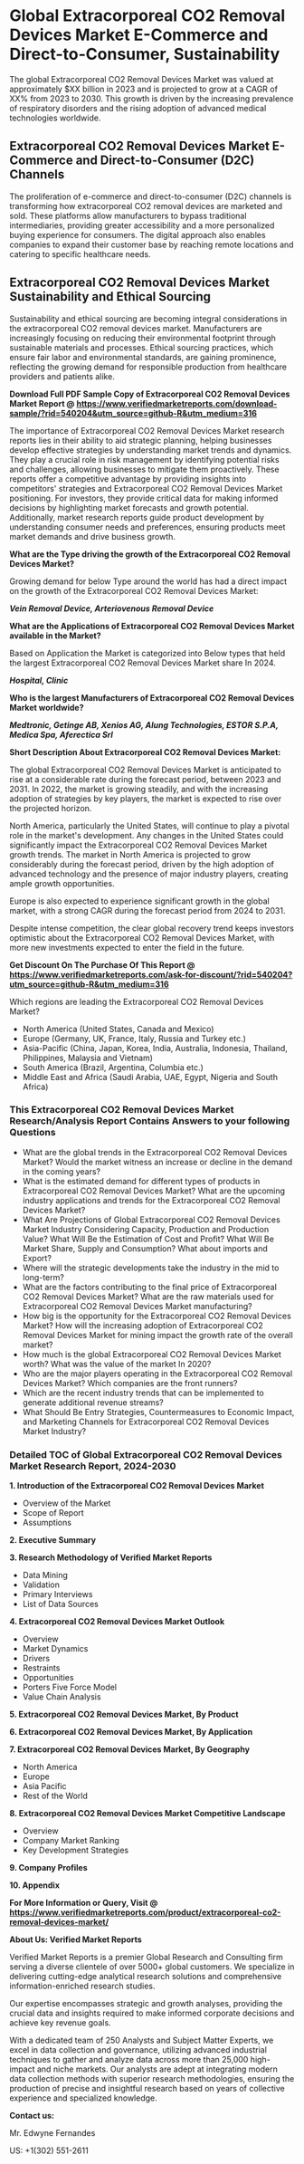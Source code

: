 <h1>Global Extracorporeal CO2 Removal Devices Market E-Commerce and Direct-to-Consumer, Sustainability</h1><p class=""><p>The global Extracorporeal CO2 Removal Devices Market was valued at approximately $XX billion in 2023 and is projected to grow at a CAGR of XX% from 2023 to 2030. This growth is driven by the increasing prevalence of respiratory disorders and the rising adoption of advanced medical technologies worldwide.</p><h2>Extracorporeal CO2 Removal Devices Market E-Commerce and Direct-to-Consumer (D2C) Channels</h2><p>The proliferation of e-commerce and direct-to-consumer (D2C) channels is transforming how extracorporeal CO2 removal devices are marketed and sold. These platforms allow manufacturers to bypass traditional intermediaries, providing greater accessibility and a more personalized buying experience for consumers. The digital approach also enables companies to expand their customer base by reaching remote locations and catering to specific healthcare needs.</p><h2>Extracorporeal CO2 Removal Devices Market Sustainability and Ethical Sourcing</h2><p>Sustainability and ethical sourcing are becoming integral considerations in the extracorporeal CO2 removal devices market. Manufacturers are increasingly focusing on reducing their environmental footprint through sustainable materials and processes. Ethical sourcing practices, which ensure fair labor and environmental standards, are gaining prominence, reflecting the growing demand for responsible production from healthcare providers and patients alike.</p></p><p class=""><strong>Download Full PDF Sample Copy of Extracorporeal CO2 Removal Devices Market Report @ <a href="https://www.verifiedmarketreports.com/download-sample/?rid=540204&utm_source=github-R&utm_medium=316" target="_blank">https://www.verifiedmarketreports.com/download-sample/?rid=540204&utm_source=github-R&utm_medium=316</a></strong></p><p>The importance of&nbsp;Extracorporeal CO2 Removal Devices Market research reports lies in their ability to aid strategic planning, helping businesses develop effective strategies by understanding market trends and dynamics. They play a crucial role in risk management by identifying potential risks and challenges, allowing businesses to mitigate them proactively. These reports offer a competitive advantage by providing insights into competitors' strategies and Extracorporeal CO2 Removal Devices Market positioning. For investors, they provide critical data for making informed decisions by highlighting market forecasts and growth potential. Additionally, market research reports guide product development by understanding consumer needs and preferences, ensuring products meet market demands and drive business growth.</p><p><strong>What are the&nbsp;Type driving the growth of the Extracorporeal CO2 Removal Devices Market?</strong></p><p id="" class="">Growing demand for below Type around the world has had a direct impact on the growth of the Extracorporeal CO2 Removal Devices Market:</p><p class=""><em><strong>Vein Removal Device, Arteriovenous Removal Device</strong></em></p><p class=""><strong>What are the&nbsp;Applications&nbsp;of Extracorporeal CO2 Removal Devices Market available in the Market?</strong></p><p id="" class="">Based on Application the Market is categorized into Below types that held the largest Extracorporeal CO2 Removal Devices Market share In 2024.</p><p class=""><em><strong>Hospital, Clinic</strong></em></p><p class=""><strong>Who is the largest Manufacturers of Extracorporeal CO2 Removal Devices Market worldwide?</strong></p><p><em><strong>Medtronic, Getinge AB, Xenios AG, Alung Technologies, ESTOR S.P.A, Medica Spa, Aferectica Srl</strong></em></p><p id="" class=""><strong>Short Description About Extracorporeal CO2 Removal Devices Market:</strong></p><p>The global Extracorporeal CO2 Removal Devices Market is anticipated to rise at a considerable rate during the forecast period, between 2023 and 2031. In 2022, the market is growing steadily, and with the increasing adoption of strategies by key players, the market is expected to rise over the projected horizon.</p><p>North America, particularly the United States, will continue to play a pivotal role in the market's development. Any changes in the United States could significantly impact the Extracorporeal CO2 Removal Devices Market growth trends. The market in North America is projected to grow considerably during the forecast period, driven by the high adoption of advanced technology and the presence of major industry players, creating ample growth opportunities.</p><p>Europe is also expected to experience significant growth in the global market, with a strong CAGR during the forecast period from 2024 to 2031.</p><p>Despite intense competition, the clear global recovery trend keeps investors optimistic about the Extracorporeal CO2 Removal Devices Market, with more new investments expected to enter the field in the future.</p><p id="" class=""><strong>Get Discount On The Purchase Of This Report @ <a href="https://www.verifiedmarketreports.com/ask-for-discount/?rid=540204?utm_source=github-R&utm_medium=316" target="_blank">https://www.verifiedmarketreports.com/ask-for-discount/?rid=540204?utm_source=github-R&utm_medium=316</a></strong></p><p class="">Which regions are leading the Extracorporeal CO2 Removal Devices Market?</p><ul><li>North America (United States, Canada and Mexico)</li><li>Europe (Germany, UK, France, Italy, Russia and Turkey etc.)</li><li>Asia-Pacific (China, Japan, Korea, India, Australia, Indonesia, Thailand, Philippines, Malaysia and Vietnam)</li><li>South America (Brazil, Argentina, Columbia etc.)</li><li>Middle East and Africa (Saudi Arabia, UAE, Egypt, Nigeria and South Africa)</li></ul><h3 id="" class="">This Extracorporeal CO2 Removal Devices Market Research/Analysis Report Contains Answers to your following Questions</h3><ul><li>What are the global trends in the Extracorporeal CO2 Removal Devices Market? Would the market witness an increase or decline in the demand in the coming years?</li><li>What is the estimated demand for different types of products in Extracorporeal CO2 Removal Devices Market? What are the upcoming industry applications and trends for the Extracorporeal CO2 Removal Devices Market?</li><li>What Are Projections of Global Extracorporeal CO2 Removal Devices Market Industry Considering Capacity, Production and Production Value? What Will Be the Estimation of Cost and Profit? What Will Be Market Share, Supply and Consumption? What about imports and Export?</li><li>Where will the strategic developments take the industry in the mid to long-term?</li><li>What are the factors contributing to the final price of Extracorporeal CO2 Removal Devices Market? What are the raw materials used for Extracorporeal CO2 Removal Devices Market manufacturing?</li><li>How big is the opportunity for the Extracorporeal CO2 Removal Devices Market? How will the increasing adoption of Extracorporeal CO2 Removal Devices Market for mining impact the growth rate of the overall market?</li><li>How much is the global Extracorporeal CO2 Removal Devices Market worth? What was the value of the market In 2020?</li><li>Who are the major players operating in the Extracorporeal CO2 Removal Devices Market? Which companies are the front runners?</li><li>Which are the recent industry trends that can be implemented to generate additional revenue streams?</li><li>What Should Be Entry Strategies, Countermeasures to Economic Impact, and Marketing Channels for Extracorporeal CO2 Removal Devices Market Industry?</li></ul><h3 id="" class="">Detailed TOC of Global Extracorporeal CO2 Removal Devices Market Research Report, 2024-2030</h3><p id="" class=""><strong>1. Introduction of the Extracorporeal CO2 Removal Devices Market</strong></p><ul><li>Overview of the Market</li><li>Scope of Report</li><li>Assumptions</li></ul><p id="" class=""><strong>2. Executive Summary</strong></p><p id="" class=""><strong>3. Research Methodology of Verified Market Reports</strong></p><ul><li>Data Mining</li><li>Validation</li><li>Primary Interviews</li><li>List of Data Sources</li></ul><p id="" class=""><strong>4. Extracorporeal CO2 Removal Devices Market Outlook</strong></p><ul><li>Overview</li><li>Market Dynamics</li><li>Drivers</li><li>Restraints</li><li>Opportunities</li><li>Porters Five Force Model</li><li>Value Chain Analysis</li></ul><p id="" class=""><strong>5. Extracorporeal CO2 Removal Devices Market, By Product</strong></p><p id="" class=""><strong>6. Extracorporeal CO2 Removal Devices Market, By Application</strong></p><p id="" class=""><strong>7. Extracorporeal CO2 Removal Devices Market, By Geography</strong></p><ul><li>North America</li><li>Europe</li><li>Asia Pacific</li><li>Rest of the World</li></ul><p id="" class=""><strong>8. Extracorporeal CO2 Removal Devices Market Competitive Landscape</strong></p><ul><li>Overview</li><li>Company Market Ranking</li><li>Key Development Strategies</li></ul><p id="" class=""><strong>9. Company Profiles</strong></p><p id="" class=""><strong>10. Appendix</strong></p><p id="" class=""><strong>For More Information or Query, Visit @ <a href="https://www.verifiedmarketreports.com/product/extracorporeal-co2-removal-devices-market/" target="_blank">https://www.verifiedmarketreports.com/product/extracorporeal-co2-removal-devices-market/</a></strong></p><p id="" class=""><strong>About Us: Verified Market Reports</strong></p><p id="" class="">Verified Market Reports is a premier Global Research and Consulting firm serving a diverse clientele of over 5000+ global customers. We specialize in delivering cutting-edge analytical research solutions and comprehensive information-enriched research studies.</p><p id="" class="">Our expertise encompasses strategic and growth analyses, providing the crucial data and insights required to make informed corporate decisions and achieve key revenue goals.</p><p id="" class="">With a dedicated team of 250 Analysts and Subject Matter Experts, we excel in data collection and governance, utilizing advanced industrial techniques to gather and analyze data across more than 25,000 high-impact and niche markets. Our analysts are adept at integrating modern data collection methods with superior research methodologies, ensuring the production of precise and insightful research based on years of collective experience and specialized knowledge.</p><p id="" class=""><strong>Contact us:</strong></p><p id="" class="">Mr. Edwyne Fernandes</p><p id="" class="">US: +1(302) 551-2611</p>